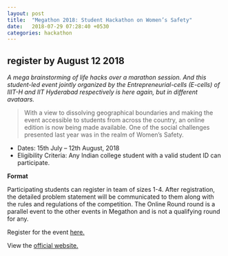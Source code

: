 ```yaml
---
layout: post
title:  "Megathon 2018: Student Hackathon on Women’s Safety"
date:   2018-07-29 07:28:40 +0530
categories: hackathon
---
```

## register by August 12 2018

*A mega brainstorming of life hacks over a marathon session. And this student-led event jointly organized by the Entrepreneurial-cells (E-cells) of IIIT-H and IIT Hyderabad respectively is here again, but in different avataars.*

>With a view to dissolving geographical boundaries and making the event accessible to students from across the country, an online edition is now being made available. One of the social challenges presented last year was in the realm of Women’s Safety.


- Dates: 15th July – 12th August, 2018
- Eligibility Criteria: Any Indian college student with a valid student ID can participate.

__Format__

Participating students can register in team of sizes 1-4. After registration, the detailed problem statement will be communicated to them along with the rules and regulations of the competition. The Online Round round is a parallel event to the other events in Megathon and is not a qualifying round for any.


Register for the event [here.](https://megathononline.hackerearth.com/)


View the [official website.](http://blogs.iiit.ac.in/megathon-2018/)
